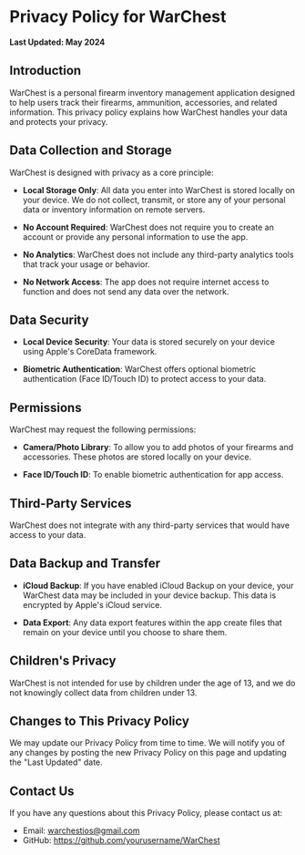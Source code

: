 # Privacy Policy for WarChest

**Last Updated: May 2024**

## Introduction

WarChest is a personal firearm inventory management application designed to help users track their firearms, ammunition, accessories, and related information. This privacy policy explains how WarChest handles your data and protects your privacy.

## Data Collection and Storage

WarChest is designed with privacy as a core principle:

- **Local Storage Only**: All data you enter into WarChest is stored locally on your device. We do not collect, transmit, or store any of your personal data or inventory information on remote servers.

- **No Account Required**: WarChest does not require you to create an account or provide any personal information to use the app.

- **No Analytics**: WarChest does not include any third-party analytics tools that track your usage or behavior.

- **No Network Access**: The app does not require internet access to function and does not send any data over the network.

## Data Security

- **Local Device Security**: Your data is stored securely on your device using Apple's CoreData framework.

- **Biometric Authentication**: WarChest offers optional biometric authentication (Face ID/Touch ID) to protect access to your data.

## Permissions

WarChest may request the following permissions:

- **Camera/Photo Library**: To allow you to add photos of your firearms and accessories. These photos are stored locally on your device.

- **Face ID/Touch ID**: To enable biometric authentication for app access.

## Third-Party Services

WarChest does not integrate with any third-party services that would have access to your data.

## Data Backup and Transfer

- **iCloud Backup**: If you have enabled iCloud Backup on your device, your WarChest data may be included in your device backup. This data is encrypted by Apple's iCloud service.

- **Data Export**: Any data export features within the app create files that remain on your device until you choose to share them.

## Children's Privacy

WarChest is not intended for use by children under the age of 13, and we do not knowingly collect data from children under 13.

## Changes to This Privacy Policy

We may update our Privacy Policy from time to time. We will notify you of any changes by posting the new Privacy Policy on this page and updating the "Last Updated" date.

## Contact Us

If you have any questions about this Privacy Policy, please contact us at:

- Email: warchestios@gmail.com
- GitHub: https://github.com/yourusername/WarChest 